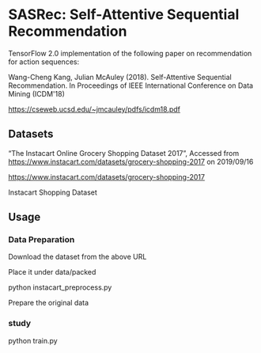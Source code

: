 # SASRec: Self-Attentive Sequential Recommendation
TensorFlow 2.0 implementation of the following paper on recommendation for action sequences:

Wang-Cheng Kang, Julian McAuley (2018). Self-Attentive Sequential Recommendation. In Proceedings of IEEE International Conference on Data Mining (ICDM'18)

https://cseweb.ucsd.edu/~jmcauley/pdfs/icdm18.pdf

## Datasets

“The Instacart Online Grocery Shopping Dataset 2017”, Accessed from https://www.instacart.com/datasets/grocery-shopping-2017 on 2019/09/16

https://www.instacart.com/datasets/grocery-shopping-2017

Instacart Shopping Dataset

## Usage

### Data Preparation
Download the dataset from the above URL

Place it under data/packed

python instacart_preprocess.py

Prepare the original data

### study
python train.py
